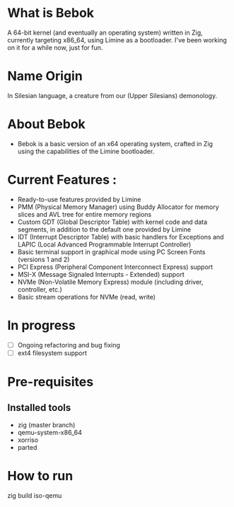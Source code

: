 # What is Bebok
A 64-bit kernel (and eventually an operating system) written in Zig, currently targeting x86_64, using Limine as a bootloader. I've been working on it for a while now, just for fun.

# Name Origin
In Silesian language, a creature from our (Upper Silesians) demonology. 

# About Bebok
- Bebok is a basic version of an x64 operating system, crafted in Zig using the capabilities of the Limine bootloader.

# Current Features :
- Ready-to-use features provided by Limine
- PMM (Physical Memory Manager) using Buddy Allocator for memory slices and AVL tree for entire memory regions
- Custom GDT (Global Descriptor Table) with kernel code and data segments, in addition to the default one provided by Limine
- IDT (Interrupt Descriptor Table) with basic handlers for Exceptions and LAPIC (Local Advanced Programmable Interrupt Controller)
- Basic terminal support in graphical mode using PC Screen Fonts (versions 1 and 2)
- PCI Express (Peripheral Component Interconnect Express) support
- MSI-X (Message Signaled Interrupts - Extended) support
- NVMe (Non-Volatile Memory Express) module (including driver, controller, etc.)
- Basic stream operations for NVMe (read, write)

# In progress
- [ ] Ongoing refactoring and bug fixing
- [ ] ext4 filesystem support

# Pre-requisites

## Installed tools
- zig (master branch)
- qemu-system-x86_64
- xorriso
- parted

# How to run
zig build iso-qemu 
```
